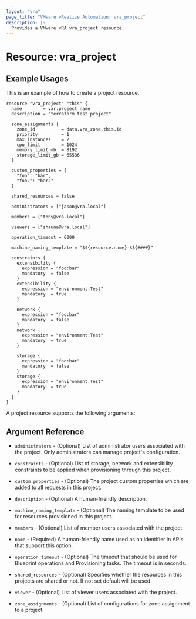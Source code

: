 ```yaml
---
layout: "vra"
page_title: "VMware vRealize Automation: vra_project"
description: |-
  Provides a VMware vRA vra_project resource.
---
```

# Resource: vra\_project
## Example Usages
This is an example of how to create a project resource.

```hcl
resource "vra_project" "this" {
  name        = var.project_name
  description = "terraform test project"

  zone_assignments {
    zone_id          = data.vra_zone.this.id
    priority         = 1
    max_instances    = 2
    cpu_limit        = 1024
    memory_limit_mb  = 8192
    storage_limit_gb = 65536
  }

  custom_properties = {
    "foo": "bar",
    "foo2": "bar2"
  }
  
  shared_resources = false

  administrators = ["jason@vra.local"]

  members = ["tony@vra.local"]

  viewers = ["shauna@vra.local"]

  operation_timeout = 6000

  machine_naming_template = "$${resource.name}-$${####}"

  constraints {
    extensibility {
      expression = "foo:bar"
      mandatory  = false
    }
    extensibility {
      expression = "environment:Test"
      mandatory  = true
    }

    network {
      expression = "foo:bar"
      mandatory  = false
    }
    network {
      expression = "environment:Test"
      mandatory  = true
    }

    storage {
      expression = "foo:bar"
      mandatory  = false
    }
    storage {
      expression = "environment:Test"
      mandatory  = true
    }
  }
}
```

A project resource supports the following arguments:

## Argument Reference

* `administrators` - (Optional) List of administrator users associated with the project. Only administrators can manage project's configuration.

* `constraints` - (Optional) List of storage, network and extensibility constraints to be applied when provisioning through this project.

* `custom_properties` - (Optional) The project custom properties which are added to all requests in this project.

* `description` - (Optional) A human-friendly description.

* `machine_naming_template` - (Optional) The naming template to be used for resources provisioned in this project.

* `members` - (Optional) List of member users associated with the project.

* `name` - (Required) A human-friendly name used as an identifier in APIs that support this option.

* `operation_timeout` - (Optional) The timeout that should be used for Blueprint operations and Provisioning tasks. The timeout is in seconds.

* `shared_resources` - (Optional) Specifies whether the resources in this projects are shared or not. If not set default will be used.

* `viewer` - (Optional) List of viewer users associated with the project.

* `zone_assignments` - (Optional) List of configurations for zone assignment to a project.